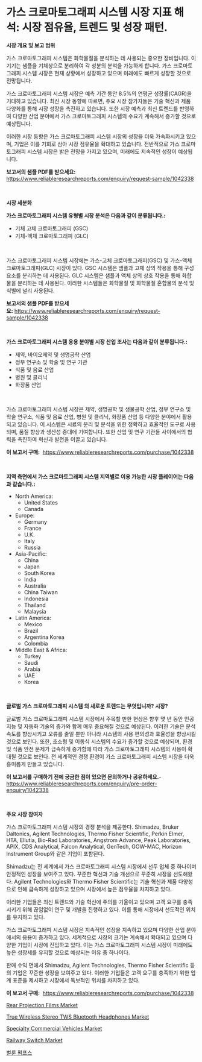 <p><h1>가스 크로마토그래피 시스템 시장 지표 해석: 시장 점유율, 트렌드 및 성장 패턴.</h1></p><p><strong>시장 개요 및 보고 범위</strong></p>
<p><p>가스 크로마토그래피 시스템은 화학물질을 분석하는 데 사용되는 중요한 장비입니다. 이 기기는 샘플을 기체상으로 분리하여 각 성분의 분석을 가능하게 합니다. 가스 크로마토그래피 시스템 시장은 현재 상황에서 성장하고 있으며 미래에도 빠르게 성장할 것으로 전망됩니다.</p><p>가스 크로마토그래피 시스템 시장은 예측 기간 동안 8.5%의 연평균 성장률(CAGR)을 기대하고 있습니다. 최신 시장 동향에 따르면, 주요 시장 참가자들은 기술 혁신과 제품 다양화를 통해 시장 성장을 촉진하고 있습니다. 또한 시장 예측과 최신 트렌드를 반영하여 다양한 산업 분야에서 가스 크로마토그래피 시스템의 수요가 계속해서 증가할 것으로 예상됩니다.</p><p>이러한 시장 동향은 가스 크로마토그래피 시스템 시장의 성장을 더욱 가속화시키고 있으며, 기업은 이를 기회로 삼아 시장 점유율을 확대하고 있습니다. 전반적으로 가스 크로마토그래피 시스템 시장은 밝은 전망을 가지고 있으며, 미래에도 지속적인 성장이 예상됩니다.</p></p>
<p><strong>보고서의 샘플 PDF를 받으세요:</strong> <a href="https://www.reliableresearchreports.com/enquiry/request-sample/1042338">https://www.reliableresearchreports.com/enquiry/request-sample/1042338</a></p>
<p>&nbsp;</p>
<p><strong>시장 세분화</strong></p>
<p><strong>가스 크로마토그래피 시스템 유형별 시장 분석은 다음과 같이 분류됩니다.:</strong></p>
<p><ul><li>기체 고체 크로마토그래피 (GSC)</li><li>기체-액체 크로마토그래피 (GLC)</li></ul></p>
<p>&nbsp;</p>
<p><p>가스 크로마토그래피 시스템 시장에는 가스-고체 크로마토그래피(GSC) 및 가스-액체 크로마토그래피(GLC) 시장이 있다. GSC 시스템은 샘플과 고체 상의 작용을 통해 구성 요소를 분리하는 데 사용된다. GLC 시스템은 샘플과 액체 상의 상호 작용을 통해 화합물을 분리하는 데 사용된다. 이러한 시스템들은 화학물질 및 화학물질 혼합물의 분석 및 식별에 널리 사용된다.</p></p>
<p><strong>보고서의 샘플 PDF를 받으세요:</strong>&nbsp;<a href="https://www.reliableresearchreports.com/enquiry/request-sample/1042338">https://www.reliableresearchreports.com/enquiry/request-sample/1042338</a></p>
<p>&nbsp;</p>
<p><strong> 가스 크로마토그래피 시스템 응용 분야별 시장 산업 조사는 다음과 같이 분류됩니다.:</strong></p>
<p><ul><li>제약, 바이오제약 및 생명공학 산업</li><li>정부 연구소 및 학술 및 연구 기관</li><li>식품 및 음료 산업</li><li>병원 및 클리닉</li><li>화장품 산업</li></ul></p>
<p>&nbsp;</p>
<p><p>가스 크로마토그래피 시스템 시장은 제약, 생명공학 및 생물공학 산업, 정부 연구소 및 학술 연구소, 식품 및 음료 산업, 병원 및 클리닉, 화장품 산업 등 다양한 분야에서 활용되고 있습니다. 이 시스템은 시료의 분리 및 분석을 위한 정확하고 효율적인 도구로 사용되며, 품질 향상과 생산성 증대에 기여합니다. 또한 산업 및 연구 기관들 사이에서의 협력을 촉진하여 혁신과 발전을 이끌고 있습니다.</p></p>
<p><strong>이 보고서 구매:</strong>&nbsp; <a href="https://www.reliableresearchreports.com/purchase/1042338">https://www.reliableresearchreports.com/purchase/1042338</a></p>
<p>&nbsp;</p>
<p><strong>지역 측면에서 가스 크로마토그래피 시스템 지역별로 이용 가능한 시장 플레이어는 다음과 같습니다.:</strong></p>
<p><ul>
    <li>
        North America:
        <ul>
            <li>United States</li>
            <li>Canada</li>
        </ul>
    </li>
    <li>
        Europe:
        <ul>
            <li>Germany</li>
            <li>France</li>
            <li>U.K.</li>
            <li>Italy</li>
            <li>Russia</li>
        </ul>
    </li>
    <li>
        Asia-Pacific:
        <ul>
            <li>China</li>
            <li>Japan</li>
            <li>South Korea</li>
            <li>India</li>
            <li>Australia</li>
            <li>China Taiwan</li>
            <li>Indonesia</li>
            <li>Thailand</li>
            <li>Malaysia</li>
        </ul>
    </li>
    <li>
        Latin America:
        <ul>
            <li>Mexico</li>
            <li>Brazil</li>
            <li>Argentina Korea</li>
            <li>Colombia</li>
        </ul>
    </li>
    <li>
        Middle East & Africa:
        <ul>
            <li>Turkey</li>
            <li>Saudi</li>
            <li>Arabia</li>
            <li>UAE</li>
            <li>Korea</li>
        </ul>
    </li>
    </ul></p>
<p>&nbsp;</p>
<p><strong>글로벌 가스 크로마토그래피 시스템 의 새로운 트렌드는 무엇입니까? 시장?</strong></p>
<p><p>글로벌 가스 크로마토그래피 시스템 시장에서 주목할 만한 현상은 향후 몇 년 동안 인공지능 및 자동화 기술의 증가와 함께 매우 중요해질 것으로 예상된다. 이러한 기술은 분석 속도를 향상시키고 오류를 줄일 뿐만 아니라 시스템의 사용 편의성과 효율성을 향상시킬 것으로 보인다. 또한, 초소형 및 이동식 시스템의 수요가 증가할 것으로 예상되며, 환경 및 식품 안전 문제가 급속하게 증가함에 따라 가스 크로마토그래피 시스템의 사용이 확대될 것으로 보인다. 전 세계적인 경쟁 환경이 가스 크로마토그래피 시스템 시장을 더욱 흥미롭게 만들고 있습니다.</p></p>
<p><strong>이 보고서를 구매하기 전에 궁금한 점이 있으면 문의하거나 공유하세요.</strong>- <a href="https://www.reliableresearchreports.com/enquiry/pre-order-enquiry/1042338">https://www.reliableresearchreports.com/enquiry/pre-order-enquiry/1042338</a></p>
<p>&nbsp;</p>
<p><strong>주요 시장 참여자</strong></p>
<p><p>가스 크로마토그래피 시스템 시장의 경쟁 분석을 제공한다. Shimadzu, Bruker Daltonics, Agilent Technologies, Thermo Fisher Scientific, Perkin Elmer, HTA, Ellutia, Bio-Rad Laboratories, Angstrom Advance, Peak Laboratories, APIX, CDS Analytical, Falcon Analytical, GenTech, GOW-MAC, Horizon Instrument Group와 같은 기업이 포함된다.  </p><p>Shimadzu는 전 세계에서 가스 크로마토그래피 시스템 시장에서 선두 업체 중 하나이며 안정적인 성장을 보여주고 있다. 꾸준한 혁신과 기술 개선으로 꾸준히 시장을 선도해왔다. Agilent Technologies와 Thermo Fisher Scientific는 기술 혁신과 제품 다양성으로 인해 급속하게 성장하고 있으며 시장에서 높은 점유율을 차지하고 있다. </p><p>이러한 기업들은 최신 트렌드와 기술 혁신에 주의를 기울이고 있으며 고객 요구를 충족시키기 위해 끊임없이 연구 및 개발을 진행하고 있다. 이를 통해 시장에서 선도적인 위치를 유지하고 있다.</p><p>가스 크로마토그래피 시스템 시장은 지속적인 성장을 지속하고 있으며 다양한 산업 분야에서의 응용이 증가하고 있다. 세계적으로 시장의 크기는 계속해서 확대되고 있으며 다양한 기업이 시장에 진입하고 있다. 이는 가스 크로마토그래피 시스템 시장이 미래에도 높은 성장세를 유지할 것으로 예상되는 이유 중 하나이다. </p><p>판매 수익 면에서 Shimadzu, Agilent Technologies, Thermo Fisher Scientific 등의 기업은 꾸준한 성장을 보여주고 있다. 이러한 기업들은 고객 요구를 충족하기 위한 업계 표준을 제시하고 시장에서 독보적인 위치를 차지하고 있다.</p></p>
<p><strong>이 보고서 구매:</strong>&nbsp;&nbsp;<a href="https://www.reliableresearchreports.com/purchase/1042338">https://www.reliableresearchreports.com/purchase/1042338</a></p>
<p><p><a href="https://github.com/joannesouthgate/Market-Research-Report-List-2/blob/main/rear-projection-films-market.md">Rear Projection Films Market</a></p><p><a href="https://issuu.com/reportprime-2/docs/true-wireless-stereo-tws-bluetooth-headphones-mark">True Wireless Stereo TWS Bluetooth Headphones Market</a></p><p><a href="https://silk-columnist-571.notion.site/Specialty-Commercial-Vehicles-Market-Insights-Market-Players-and-Forecast-Till-2031-2bbc63fd1bfe4a168d8ce75370274c48">Specialty Commercial Vehicles Market</a></p><p><a href="https://view.publitas.com/reportprime-1/railway-switch-market-size-share-trends-analysis-report-by-application-regional-outlook-competitive-strategies-and-segment-forecasts-2024-2031/">Railway Switch Market</a></p><p><a href="https://medium.com/@bud567768/%ED%92%8D%EC%84%A0-%ED%8E%8C%ED%94%84-%EC%8B%9C%EC%9E%A5-%EA%B7%9C%EB%AA%A8-%EB%B0%8F-%EC%8B%9C%EC%9E%A5-%ED%8A%B8%EB%A0%8C%EB%93%9C-%EC%82%B0%EC%97%85-%EA%B0%9C%EC%9A%94-%EC%99%84%EB%B2%BD-%EC%A0%95%EB%A6%AC-2024%EB%85%84%EB%B6%80%ED%84%B0-2031%EB%85%84-fdabc73984ee">벌룬 펌프스</a></p></p>
